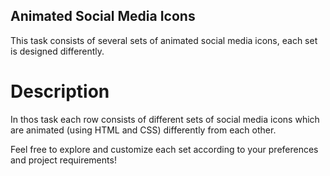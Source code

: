 ## Animated Social Media Icons
This task consists of several sets of animated social media icons, each set is designed differently.

# Description
In thos task each row consists of different sets of social media icons which are animated (using HTML and CSS) differently from each other.

Feel free to explore and customize each set according to your preferences and project requirements!